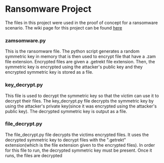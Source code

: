 # Ransomware Project
The files in this project were used in the proof of concept for a ransomware scenario.
The wiki page for this project can be found [here](https://github.com/Zacham17/my-tech-journal/wiki/Project-4---Ransomware-and-Mitigation)

### zamsomware.py
This is the ransomware file. The python script generates a random symmetric key in memory that is then used to encrypt file that have a .zam file extension. Encrypted files are given a .getrekt file extension. Then, the symmetric key is encrypted using the attacker's public key and they encrypted symmetric key is stored as a file.

### key_decrypt.py
This file is used to decrypt the symmetric key so that the victim can use it to decrypt their files. The key_decrypt.py file decrypts the symmetric key by using the attacker's private key(since it was encrypted using the attacker's public key). The decrypted symmetric key is output as a file.

### file_decrypt.py
The file_decrypt.py file decrypts the victims encrypted files. It uses the decrypted symmetric key to decrypt files with the ".getrekt" extension(which is the file extension given to the encrypted files). In order for this file to run, the decrypted symmetric key must be present. Once it runs, the files are decrypted
